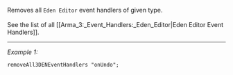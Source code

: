 Removes all `Eden Editor` event handlers of given type. 
<br><br>
See the list of all [[Arma_3:_Event_Handlers:_Eden_Editor|Eden Editor Event Handlers]].


---
*Example 1:*
```sqf
removeAll3DENEventHandlers "onUndo";
```